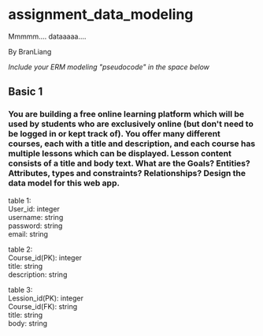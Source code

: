 # assignment_data_modeling
Mmmmm.... dataaaaa....

By BranLiang

*Include your ERM modeling "pseudocode" in the space below*

## Basic 1
### You are building a free online learning platform which will be used by students who are exclusively online (but don't need to be logged in or kept track of). You offer many different courses, each with a title and description, and each course has multiple lessons which can be displayed. Lesson content consists of a title and body text. What are the Goals? Entities? Attributes, types and constraints? Relationships? Design the data model for this web app.
table 1:  
User_id: integer  
username: string  
password: string  
email: string     

table 2:  
Course_id(PK): integer  
title: string  
description: string  

table 3:  
Lession_id(PK): integer  
Course_id(FK): string  
title: string  
body: string  
